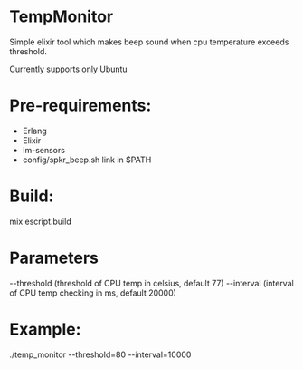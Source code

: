 # TempMonitor

Simple elixir tool which makes beep sound when cpu temperature exceeds threshold.

Currently supports only Ubuntu

# Pre-requirements:
- Erlang
- Elixir
- lm-sensors
- config/spkr_beep.sh link in $PATH

# Build:
mix escript.build

# Parameters
--threshold (threshold of CPU temp in celsius, default 77)
--interval (interval of CPU temp checking in ms, default 20000)

# Example:
./temp_monitor --threshold=80 --interval=10000
